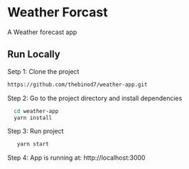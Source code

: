 # Weather Forcast

A Weather forecast app

## Run Locally

Setp 1: Clone the project

```bash
https://github.com/thebinod7/weather-app.git
```

Step 2: Go to the project directory and install dependencies

```bash
  cd weather-app
  yarn install
```

Step 3: Run project

```bash
   yarn start
```

Step 4: App is running at: http://localhost:3000
